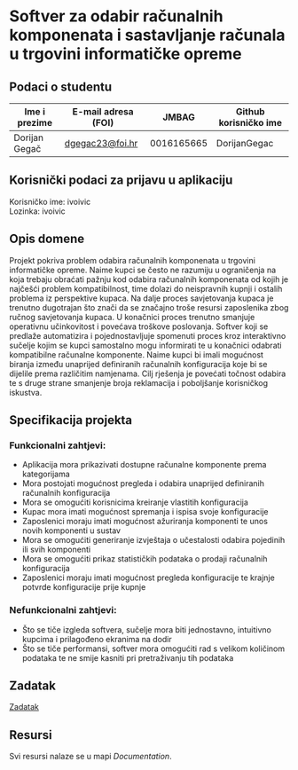 # Softver za odabir računalnih komponenata i sastavljanje računala u trgovini informatičke opreme

## Podaci o studentu

Ime i prezime | E-mail adresa (FOI) | JMBAG | Github korisničko ime
------------  | ------------------- | ----- | ---------------------
Dorijan Gegač | dgegac23@foi.hr | 0016165665 | DorijanGegac

## Korisnički podaci za prijavu u aplikaciju
Korisničko ime: ivoivic <br>
Lozinka: ivoivic

## Opis domene
Projekt pokriva problem odabira računalnih komponenata u trgovini informatičke opreme. Naime kupci se često ne razumiju u ograničenja na koja trebaju obraćati pažnju kod odabira računalnih komponenata od kojih je najčešći problem kompatibilnost, time dolazi do neispravnih kupnji i ostalih problema iz perspektive kupaca. Na dalje proces savjetovanja kupaca je trenutno dugotrajan što znači da se značajno troše resursi zaposlenika zbog ručnog savjetovanja kupaca. U konačnici proces trenutno smanjuje operativnu učinkovitost i povećava troškove poslovanja. Softver koji se predlaže automatizira i pojednostavljuje spomenuti proces kroz interaktivno sučelje kojim se kupci samostalno mogu informirati te u konačnici odabrati kompatibilne računalne komponente. Naime kupci bi imali mogućnost biranja između unaprijed definiranih računalnih konfiguracija koje bi se dijelile prema različitim namjenama. Cilj rješenja je povećati točnost odabira te s druge strane smanjenje broja reklamacija i poboljšanje korisničkog iskustva.

## Specifikacija projekta
### Funkcionalni zahtjevi:
* Aplikacija mora prikazivati dostupne računalne komponente prema kategorijama
* Mora postojati mogućnost pregleda i odabira unaprijed definiranih računalnih konfiguracija
* Mora se omogućiti korisnicima kreiranje vlastitih konfiguracija
* Kupac mora imati mogućnost spremanja i ispisa svoje konfiguracije
* Zaposlenici moraju imati mogućnost ažuriranja komponenti te unos novih komponenti u sustav
* Mora se omogućiti generiranje izvještaja o učestalosti odabira pojedinih ili svih komponenti
* Mora se omogućiti prikaz statističkih podataka o prodaji računalnih konfiguracija
* Zaposlenici moraju imati mogućnost pregleda konfiguracije te krajnje potvrde konfiguracije prije kupnje

### Nefunkcionalni zahtjevi:
* Što se tiče izgleda softvera, sučelje mora biti jednostavno, intuitivno kupcima i prilagođeno ekranima na dodir
* Što se tiče performansi, softver mora omogućiti rad s velikom količinom podataka te ne smije kasniti pri pretraživanju tih podataka

## Zadatak
[Zadatak](https://github.com/foivz/pi2025-zadace-DorijanGegac/blob/master/Softver%20za%20odabir%20ra%C4%8Dunalnih%20komponenata.pdf)

## Resursi

Svi resursi nalaze se u mapi _Documentation_.
